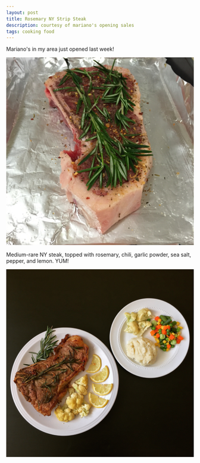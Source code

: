 ```yaml
---
layout: post
title: Rosemary NY Strip Steak
description: courtesy of mariano's opening sales
tags: cooking food 
---
```


Mariano's in my area just opened last week!

![Rosemary Steak 2](/images/rosemaryNYsteak-2.jpg)

Medium-rare NY steak, topped with rosemary, chili, garlic powder, sea salt, pepper, and lemon. YUM!

![Rosemary Steak 1](/images/rosemaryNYsteak-1.jpg)
